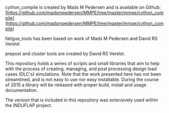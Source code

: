 cython_compile is created by Mads M Pedersen and is available on Github:
[https://github.com/madsmpedersen/MMPE/tree/master/mmpe/cython_compile]
(https://github.com/madsmpedersen/MMPE/tree/master/mmpe/cython_compile)

fatigue_tools has been based on work of Mads M Pedersen and David RS Verelst

prepost and cluster tools are created by David RS Verelst.

This repository holds a series of scripts and small libraries that aim to help
with the process of creating, managing, and post processing design load cases
(DLC's) simulations. Note that the work presented here has not been streamlined,
and is not easy to use nor easy installable. During the course of 2015 a 
library will be released with proper build, install and usage documentation.

The version that is included in this repository was extensively used within the
INDUFLAP project.
